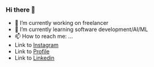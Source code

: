 ### Hi there 👋

- 🔭 I’m currently working on freelancer
- 🌱 I’m currently learning software development/AI/ML
- 📫 How to reach me: ...
- Link to [Instagram](https://www.instagram.com/_mohamed_amaan_/)
- Link to [Profile](modamaan.github.io/Profile_t/)
- Link to [Linkedin](https://www.linkedin.com/in/mohamedamaan319/)

<!--
**modamaan/modamaan** is a ✨ _special_ ✨ repository because its `README.md` (this file) appears on your GitHub profile.

Here are some ideas to get you started:

- 🔭 I’m currently working on ...
- 🌱 I’m currently learning ...
- 👯 I’m looking to collaborate on ...
- 🤔 I’m looking for help with ...
- 💬 Ask me about ...
- 📫 How to reach me: ...
- 😄 Pronouns: ...
- ⚡ Fun fact: ...
-->
